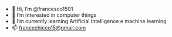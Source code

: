 - 👋 Hi, I’m @francesco1501
- 👀 I’m interested in computer things
- 🌱 I’m currently learning Artificial Intelligence e machine learning
- 📫 francechicco15@gmail.com

<!---
francesco1501/francesco1501 is a ✨ special ✨ repository because its `README.md` (this file) appears on your GitHub profile.
You can click the Preview link to take a look at your changes.
--->

